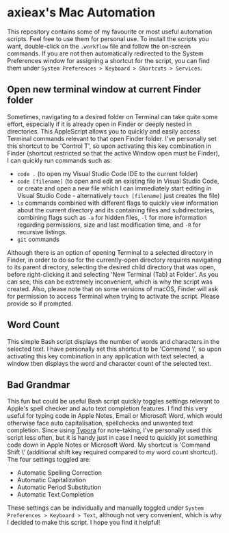 # axieax's Mac Automation
This repository contains some of my favourite or most useful automation scripts. Feel free to use them for personal use. To install the scripts you want, double-click on the `.workflow` file and follow the on-screen commands. If you are not then automatically redirected to the System Preferences window for assigning a shortcut for the script, you can find them under `System Preferences > Keyboard > Shortcuts > Services`.

## Open new terminal window at current Finder folder
Sometimes, navigating to a desired folder on Terminal can take quite some effort, especially if it is already open in Finder or deeply nested in directories. This AppleScript allows you to quickly and easily access Terminal commands relevant to that open Finder folder. I've personally set this shortcut to be 'Control T', so upon activating this key combination in Finder (shortcut restricted so that the active Window open must be Finder), I can quickly run commands such as:
- `code .` (to open my Visual Studio Code IDE to the current folder)
- `code [filename]` (to open and edit an existing file in Visual Studio Code, or create and open a new file which I can immediately start editing in Visual Studio Code - alternatively `touch [filename]` just creates the file)
- `ls` commands combined with different flags to quickly view information about the current directory and its containing files and subdirectories, combining flags such as `-a` for hidden files, `-l` for more information regarding permissions, size and last modification time, and `-R` for recursive listings. 
- `git` commands

Although there is an option of opening Terminal to a selected directory in Finder, in order to do so for the currently-open directory requires navigating to its parent directory, selecting the desired child directory that was open, before right-clicking it and selecting 'New Terminal (Tab) at Folder'. As you can see, this can be extremely inconvenient, which is why the script was created. Also, please note that on some versions of macOS, Finder will ask for permission to access Terminal when trying to activate the script. Please provide so if prompted.

## Word Count
This simple Bash script displays the number of words and characters in the selected text. I have personally set this shortcut to be 'Command \\', so upon activating this key combination in any application with text selected, a window then displays the word and character count of the selected text. 

## Bad Grandmar
This fun but could be useful Bash script quickly toggles settings relevant to Apple's spell checker and auto text completion features. I find this very useful for typing code in Apple Notes, Email or Microsoft Word, which would otherwise face auto capitalisation, spellchecks and unwanted text completion. Since using [Typora](https://typora.io/) for note-taking, I've personally used this script less often, but it is handy just in case I need to quickly jot something code down in Apple Notes or Microsoft Word. My shortcut is 'Command Shift \\' (additional shift key required compared to my word count shortcut). The four settings toggled are:
- Automatic Spelling Correction
- Automatic Capitalization
- Automatic Period Substitution
- Automatic Text Completion

These settings can be individually and manually toggled under `System Preferences > Keyboard > Text`, although not very convenient, which is why I decided to make this script. I hope you find it helpful!
